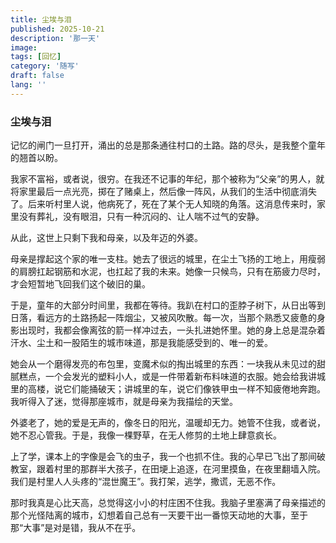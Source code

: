 ```yaml
---
title: 尘埃与泪
published: 2025-10-21
description: '那一天'
image: 
tags: [回忆]
category: '随写'
draft: false
lang: ''
---
```




<h3>尘埃与泪</h3>

记忆的闸门一旦打开，涌出的总是那条通往村口的土路。路的尽头，是我整个童年的翘首以盼。

我家不富裕，或者说，很穷。在我还不记事的年纪，那个被称为“父亲”的男人，就将家里最后一点光亮，掷在了赌桌上，然后像一阵风，从我们的生活中彻底消失了。后来听村里人说，他病死了，死在了某个无人知晓的角落。这消息传来时，家里没有葬礼，没有眼泪，只有一种沉闷的、让人喘不过气的安静。

从此，这世上只剩下我和母亲，以及年迈的外婆。

母亲是撑起这个家的唯一支柱。她去了很远的城里，在尘土飞扬的工地上，用瘦弱的肩膀扛起钢筋和水泥，也扛起了我的未来。她像一只候鸟，只有在筋疲力尽时，才会短暂地飞回我们这个破旧的巢。

于是，童年的大部分时间里，我都在等待。我趴在村口的歪脖子树下，从日出等到日落，看远方的土路扬起一阵烟尘，又被风吹散。每一次，当那个熟悉又疲惫的身影出现时，我都会像离弦的箭一样冲过去，一头扎进她怀里。她的身上总是混杂着汗水、尘土和一股陌生的城市味道，那是我能感受到的、唯一的爱。

她会从一个磨得发亮的布包里，变魔术似的掏出城里的东西：一块我从未见过的甜腻糕点，一个会发光的塑料小人，或是一件带着新布料味道的衣服。她会给我讲城里的高楼，说它们能捅破天；讲城里的车，说它们像铁甲虫一样不知疲倦地奔跑。我听得入了迷，觉得那座城市，就是母亲为我描绘的天堂。

外婆老了，她的爱是无声的，像冬日的阳光，温暖却无力。她管不住我，或者说，她不忍心管我。于是，我像一棵野草，在无人修剪的土地上肆意疯长。

上了学，课本上的字像是会飞的虫子，我一个也抓不住。我的心早已飞出了那间破教室，跟着村里的那群半大孩子，在田埂上追逐，在河里摸鱼，在夜里翻墙入院。我们是村里人人头疼的“混世魔王”。我打架，逃学，撒谎，无恶不作。

那时我真是心比天高，总觉得这小小的村庄困不住我。我脑子里塞满了母亲描述的那个光怪陆离的城市，幻想着自己总有一天要干出一番惊天动地的大事，至于那“大事”是对是错，我从不在乎。
